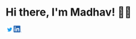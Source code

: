 # Hi there, I'm Madhav! 👋🏾
<a onclick="window.open(this.href,'_blank');return false;" href="https://twitter.com/madhavsullad">
  <img align="left" alt="Madhav Sullad | Twitter" width="21px" src="https://raw.githubusercontent.com/madhavsullad/madhavsullad/master/assets/Twitter_Logo_Blue.png" />
</a>
<a onclick="window.open(this.href,'_blank');return false;" href="https://www.linkedin.com/in/madhav-sullad-610816161">
 <img align="left" alt="Madhav Sullad | Linkedin" width="21px" src="https://raw.githubusercontent.com/madhavsullad/madhavsullad/master/assets/In-Bug.png"> 
</a>
<!--
**madhavsullad/madhavsullad** is a ✨ _special_ ✨ repository because its `README.md` (this file) appears on your GitHub profile.

Here are some ideas to get you started:

- 🔭 I’m currently working on ...
- 🌱 I’m currently learning ...
- 👯 I’m looking to collaborate on ...
- 🤔 I’m looking for help with ...
- 💬 Ask me about ...
- 📫 How to reach me: ...
- 😄 Pronouns: ...
- ⚡ Fun fact: ...
-->
